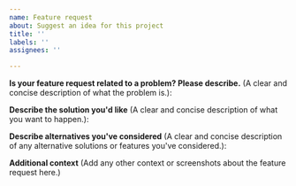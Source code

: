 ```yaml
---
name: Feature request
about: Suggest an idea for this project
title: ''
labels: ''
assignees: ''

---
```


**Is your feature request related to a problem? Please describe.** (A clear and concise description of what the problem is.):

**Describe the solution you'd like** (A clear and concise description of what you want to happen.):

**Describe alternatives you've considered** (A clear and concise description of any alternative solutions or features you've considered.):

**Additional context** (Add any other context or screenshots about the feature request here.)
